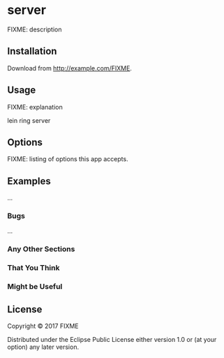 # server

FIXME: description

## Installation

Download from http://example.com/FIXME.

## Usage

FIXME: explanation

lein ring server

## Options

FIXME: listing of options this app accepts.

## Examples

...

### Bugs

...

### Any Other Sections
### That You Think
### Might be Useful

## License

Copyright © 2017 FIXME

Distributed under the Eclipse Public License either version 1.0 or (at
your option) any later version.
